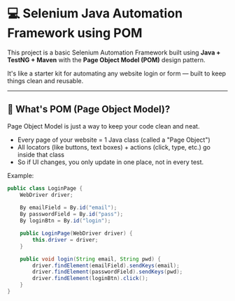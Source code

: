# 💻 Selenium Java Automation Framework using POM

This project is a basic Selenium Automation Framework built using **Java + TestNG + Maven** with the **Page Object Model (POM)** design pattern.

It's like a starter kit for automating any website login or form — built to keep things clean and reusable.

---

## 🧠 What's POM (Page Object Model)?

Page Object Model is just a way to keep your code clean and neat.

- Every page of your website = 1 Java class (called a "Page Object")
- All locators (like buttons, text boxes) + actions (click, type, etc.) go inside that class
- So if UI changes, you only update in one place, not in every test.

Example:
```java
public class LoginPage {
    WebDriver driver;
    
    By emailField = By.id("email");
    By passwordField = By.id("pass");
    By loginBtn = By.id("login");

    public LoginPage(WebDriver driver) {
        this.driver = driver;
    }

    public void login(String email, String pwd) {
        driver.findElement(emailField).sendKeys(email);
        driver.findElement(passwordField).sendKeys(pwd);
        driver.findElement(loginBtn).click();
    }
}

